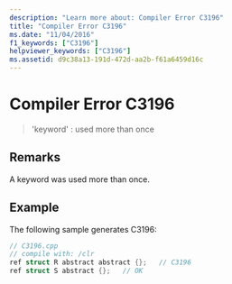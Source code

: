 ```yaml
---
description: "Learn more about: Compiler Error C3196"
title: "Compiler Error C3196"
ms.date: "11/04/2016"
f1_keywords: ["C3196"]
helpviewer_keywords: ["C3196"]
ms.assetid: d9c38a13-191d-472d-aa2b-f61a6459d16c
---
```

# Compiler Error C3196

> 'keyword' : used more than once

## Remarks

A keyword was used more than once.

## Example

The following sample generates C3196:

```cpp
// C3196.cpp
// compile with: /clr
ref struct R abstract abstract {};   // C3196
ref struct S abstract {};   // OK
```

